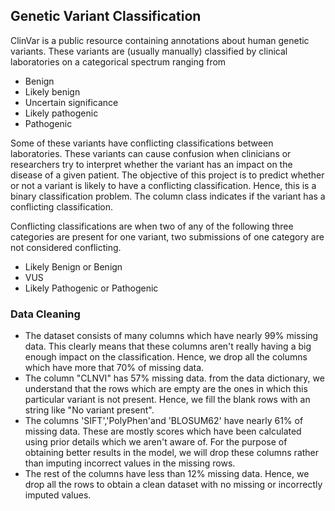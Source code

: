 ## Genetic Variant Classification

ClinVar is a public resource containing annotations about human genetic variants. 
These variants are (usually manually) classified by clinical laboratories on a categorical spectrum ranging from 
* Benign
* Likely benign 
* Uncertain significance 
* Likely pathogenic 
* Pathogenic

Some of these variants have conflicting classifications between laboratories. These variants can cause confusion when clinicians or researchers try to interpret whether the variant has an impact on the disease of a given patient.
The objective of this project is to predict whether or not a variant is likely to have a conflicting classification. Hence, this is a binary classification problem. The column class indicates if the variant has a conflicting classification. 

Conflicting classifications are when two of any of the following three categories are present for one variant, two submissions of one category are not considered conflicting.

* Likely Benign or Benign
* VUS
* Likely Pathogenic or Pathogenic

### Data Cleaning
* The dataset consists of many columns which have nearly 99% missing data. This clearly means that these columns aren't really having a big enough impact on the classification. Hence, we drop all the columns which have more that 70% of missing data.
* The column "CLNVI" has 57% missing data. from the data dictionary, we understand that the rows which are empty are the ones in which this particular variant is not present. Hence, we fill the blank rows with an string like "No variant present".
* The columns 'SIFT','PolyPhen'and 'BLOSUM62' have nearly 61% of missing data. These are mostly scores which have been calculated using prior details which we aren't aware of. For the purpose of obtaining better results in the model, we will drop these columns rather than imputing incorrect values in the missing rows.
* The rest of the columns have less than 12% missing data. Hence, we drop all the rows to obtain a clean dataset with no missing or incorrectly imputed values.
